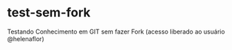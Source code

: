 # test-sem-fork
Testando Conhecimento em GIT sem fazer Fork (acesso liberado ao usuário @helenaflor)
